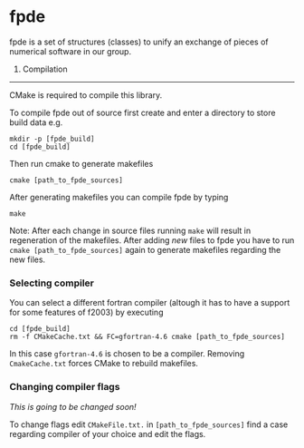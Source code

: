 fpde
====

fpde is a set of structures (classes) to unify an exchange of pieces
of numerical software in our group.

1. Compilation
--------------

CMake is required to compile this library.

To compile fpde out of source first create and enter a directory to store build
data e.g.

    mkdir -p [fpde_build]
    cd [fpde_build]

Then run cmake to generate makefiles

    cmake [path_to_fpde_sources]

After generating makefiles you can compile fpde by typing

    make

Note: After each change in source files running `make` will result in
regeneration of the makefiles. After adding *new* files to fpde you
have to run `cmake [path_to_fpde_sources]` again to generate makefiles
regarding the new files.

### Selecting compiler

You can select a different fortran compiler (altough it has to have a
support for some features of f2003) by executing

    cd [fpde_build]
    rm -f CMakeCache.txt && FC=gfortran-4.6 cmake [path_to_fpde_sources]

In this case `gfortran-4.6` is chosen to be a compiler. Removing
`CmakeCache.txt` forces CMake to rebuild makefiles.

### Changing compiler flags

*This is going to be changed soon!*

To change flags edit `CMakeFile.txt.` in `[path_to_fpde_sources]` find
a case regarding compiler of your choice and edit the flags.
